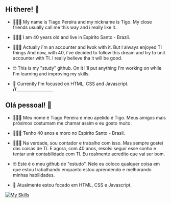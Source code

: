 ## Hi there! 👋

- 🏃🏾‍♂️ My name is Tiago Pereira and my nickname is Tigo. My close friends usually call me this way and i really like it. 
- 🙋🏾‍♂️ I am 40 years old and live in Espírito Santo - Brazil.
- 👨🏾‍💻 Actually i'm an accounter and Iwok with it. But I always enjoyed TI things And now, with 40, i've decided to follow this dream and try to unit accounter with TI. I really believe tha it will be good.  
- 🤓 This is my "study" github. On it I'll put anything I'm working on while I'm learning and improving my skills.

- 🌱 Currently I'm focused on HTML, CSS and Javascript.
____________________________________//______________________________________________________

## Olá pessoal! 👋

- 🏃🏾‍♂️ Meu nome é Tiago Pereira e meu apelido é Tigo. Meus amigos mais próximos costumam me chamar assim e eu gosto muito.
- 🙋🏾‍♂️ Tenho 40 anos e moro no Espírito Santo - Brasil.
- 👨🏾‍💻 Na verdade, sou contador e trabalho com isso. Mas sempre gostei das coisas de TI. E agora, com 40 anos, resolvi seguir esse sonho e tentar unir contabilidade com TI. Eu realmente acredito que vai ser bom.
- 🤓 Este é o meu github de "estudo". Nele eu coloco qualquer coisa em que estou trabalhando enquanto estou aprendendo e melhorando minhas habilidades.

- 🌱 Atualmente estou focado em HTML, CSS e Javascript.

[![My Skills](https://skillicons.dev/icons?i=html,css,js,java,vscode&perline=8)](https://skillicons.dev)


<!--
**TigoP/TigoP** is a ✨ _special_ ✨ repository because its `README.md` (this file) appears on your GitHub profile.

Here are some ideas to get you started:

- 🔭 I’m currently working on ...

- 👯 I’m looking to collaborate on ...
- 🤔 I’m looking for help with ...
- 💬 Ask me about ...
- 📫 How to reach me: ...
- 😄 Pronouns: ...
- ⚡ Fun fact: ...
-->
